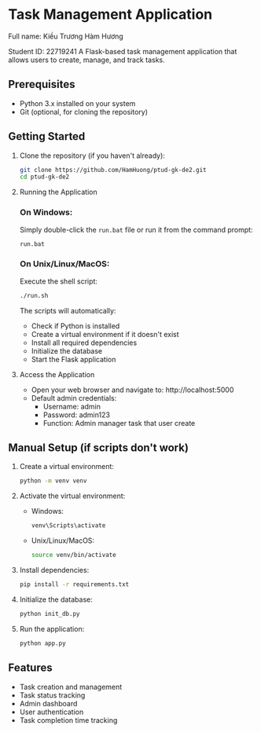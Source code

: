 # Task Management Application
Full name: Kiều Trương Hàm Hương

Student ID: 22719241
A Flask-based task management application that allows users to create, manage, and track tasks.

## Prerequisites

- Python 3.x installed on your system
- Git (optional, for cloning the repository)

## Getting Started

1. Clone the repository (if you haven't already):
   ```bash
   git clone https://github.com/HamHuong/ptud-gk-de2.git
   cd ptud-gk-de2
   ```

2. Running the Application

   ### On Windows:
   Simply double-click the `run.bat` file or run it from the command prompt:
   ```cmd
   run.bat
   ```

   ### On Unix/Linux/MacOS:
   Execute the shell script:
   ```bash
   ./run.sh
   ```

   The scripts will automatically:
   - Check if Python is installed
   - Create a virtual environment if it doesn't exist
   - Install all required dependencies
   - Initialize the database
   - Start the Flask application

3. Access the Application
   - Open your web browser and navigate to: http://localhost:5000
   - Default admin credentials:
     - Username: admin
     - Password: admin123
     - Function: Admin manager task that user create

## Manual Setup (if scripts don't work)

1. Create a virtual environment:
   ```bash
   python -m venv venv
   ```

2. Activate the virtual environment:
   - Windows:
     ```cmd
     venv\Scripts\activate
     ```
   - Unix/Linux/MacOS:
     ```bash
     source venv/bin/activate
     ```

3. Install dependencies:
   ```bash
   pip install -r requirements.txt
   ```

4. Initialize the database:
   ```bash
   python init_db.py
   ```

5. Run the application:
   ```bash
   python app.py
   ```

## Features

- Task creation and management
- Task status tracking
- Admin dashboard
- User authentication
- Task completion time tracking

